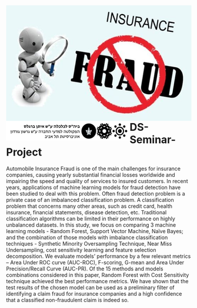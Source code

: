 <img src="images/1637FraudDetection.jpg" align="right" /> <img src="images/Picture1.png" align="left" /> 

# DS-Seminar-Project
Automobile Insurance Fraud is one of the main challenges for insurance
companies, causing yearly substantial financial losses worldwide and
impairing the speed and quality of services to insured customers. In recent
years, applications of machine learning models for fraud detection have been
studied to deal with this problem. Often fraud detection problem is a private
case of an imbalanced classification problem. A classification problem that
concerns many other areas, such as credit card, health insurance, financial
statements, disease detection, etc. Traditional classification algorithms can be
limited in their performance on highly unbalanced datasets. In this study, we
focus on comparing 3 machine learning models - Random Forest, Support
Vector Machine, Naïve Bayes; and the combination of those models with
imbalance classification techniques - Synthetic Minority Oversampling
Technique, Near Miss Undersampling, cost sensitivity learning and feature
selection decomposition. We evaluate models’ performance by a few relevant
metrics – Area Under ROC curve (AUC-ROC), F-scoring, G-mean and Area
Under Precision/Recall Curve (AUC-PR). Of the 15 methods and models
combinations considered in this paper, Random Forest with Cost Sensitivity
technique achieved the best performance metrics. We have shown that the test
results of the chosen model can be used as a preliminary filter of identifying a
claim fraud for insurance companies and a high confidence that a classified
non-fraudulent claim is indeed so.
